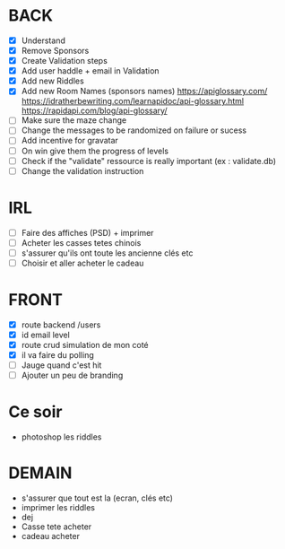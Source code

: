 # BACK
- [x] Understand
- [x] Remove Sponsors
- [x] Create Validation steps
- [x] Add user haddle + email in Validation
- [x] Add new Riddles
- [x] Add new Room Names (sponsors names) https://apiglossary.com/ https://idratherbewriting.com/learnapidoc/api-glossary.html https://rapidapi.com/blog/api-glossary/
- [ ] Make sure the maze change 
- [ ] Change the messages to be randomized on failure or sucess
- [ ] Add incentive for gravatar
- [ ] On win give them the progress of levels
- [ ] Check if the "validate" ressource is really important (ex : validate.db)
- [ ] Change the validation instruction

# IRL
- [ ] Faire des affiches (PSD) + imprimer
- [ ] Acheter les casses tetes chinois
- [ ] s'assurer qu'ils ont toute les ancienne clés etc
- [ ] Choisir et aller acheter le cadeau

# FRONT
- [x] route backend /users
- [x] id email level
- [x] route crud simulation de mon coté
- [x] il va faire du polling
- [ ] Jauge quand c'est hit 
- [ ] Ajouter un peu de branding

# Ce soir
- photoshop les riddles

# DEMAIN
- s'assurer que tout est la (ecran, clés etc)
- imprimer les riddles
- dej
- Casse tete acheter
- cadeau acheter